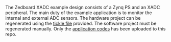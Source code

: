 The Zedboard XADC example design consists of a Zynq PS and an XADC peripheral. The main duty of the example application is to monitor the internal and external ADC sensors. 
The hardware project can be regenerated using the [tickle file](https://github.com/CaglayanDokme/EmbeddedSystemExamples/blob/main/ZedboardXadc/HwProject/ZedboardXadc.tcl) provided.
The software project must be regenerated manually. Only the [application codes](https://github.com/CaglayanDokme/EmbeddedSystemExamples/blob/main/ZedboardXadc/SwProject/mainXadc.cpp) has been uploaded to this repo.
